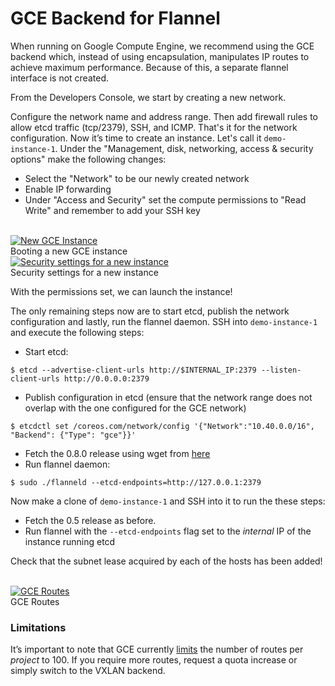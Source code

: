# GCE Backend for Flannel

When running on Google Compute Engine, we recommend using the GCE backend which, instead of using encapsulation, manipulates IP routes to achieve maximum performance. Because of this, a separate flannel interface is not created.

From the Developers Console, we start by creating a new network.

Configure the network name and address range. Then add firewall rules to allow etcd traffic (tcp/2379), SSH, and ICMP.
That's it for the network configuration.
Now it’s time to create an instance.
Let's call it `demo-instance-1`.
Under the "Management, disk, networking, access & security options" make the following changes:

- Select the "Network" to be our newly created network
- Enable IP forwarding
- Under "Access and Security" set the compute permissions to "Read Write" and remember to add your SSH key

<br/>
<div class="row">
  <div class="col-lg-6 col-md-6 col-sm-6 col-xs-12 co-m-screenshot">
    <a href="img/gce-instance.png">
      <img src="img/gce-instance.png" alt="New GCE Instance">
    </a>
    <div class="co-m-screenshot-caption">Booting a new GCE instance</div>
  </div>
  <div class="col-lg-6 col-md-6 col-sm-6 col-xs-12 co-m-screenshot">
    <a href="img/gce-instance-and-security.png">
      <img src="img/gce-instance-and-security.png" alt="Security settings for a new instance">
    </a>
    <div class="co-m-screenshot-caption">Security settings for a new instance</div>
  </div>
</div>

With the permissions set, we can launch the instance!

The only remaining steps now are to start etcd, publish the network configuration and lastly, run the flannel daemon.
SSH into `demo-instance-1` and execute the following steps:

- Start etcd:

```
$ etcd --advertise-client-urls http://$INTERNAL_IP:2379 --listen-client-urls http://0.0.0.0:2379
```

- Publish configuration in etcd (ensure that the network range does not overlap with the one configured for the GCE network)

```
$ etcdctl set /coreos.com/network/config '{"Network":"10.40.0.0/16", "Backend": {"Type": "gce"}}'
```

- Fetch the 0.8.0 release using wget from [here](https://github.com/flannel-io/flannel/releases/download/v0.8.0/flannel-v0.8.0-linux-amd64.tar.gz)
- Run flannel daemon:

```
$ sudo ./flanneld --etcd-endpoints=http://127.0.0.1:2379
```

Now make a clone of `demo-instance-1` and SSH into it to run the these steps:

- Fetch the 0.5 release as before.
- Run flannel with the `--etcd-endpoints` flag set to the *internal* IP of the instance running etcd

Check that the subnet lease acquired by each of the hosts has been added!

<br/>
<div class="row">
  <div class="col-lg-10 col-lg-offset-1 col-md-10 col-md-offset-1 col-sm-12 col-xs-12 co-m-screenshot">
    <a href="img/gce-routes.png" class="co-m-screenshot">
      <img src="img/gce-routes.png" alt="GCE Routes" />
    </a>
  </div>
</div>
<div class="caption">GCE Routes</div>

### Limitations

It’s important to note that GCE currently [limits](https://cloud.google.com/compute/docs/resource-quotas) the number of routes per *project* to 100. If you require more routes, request a quota increase or simply switch to the VXLAN backend.
